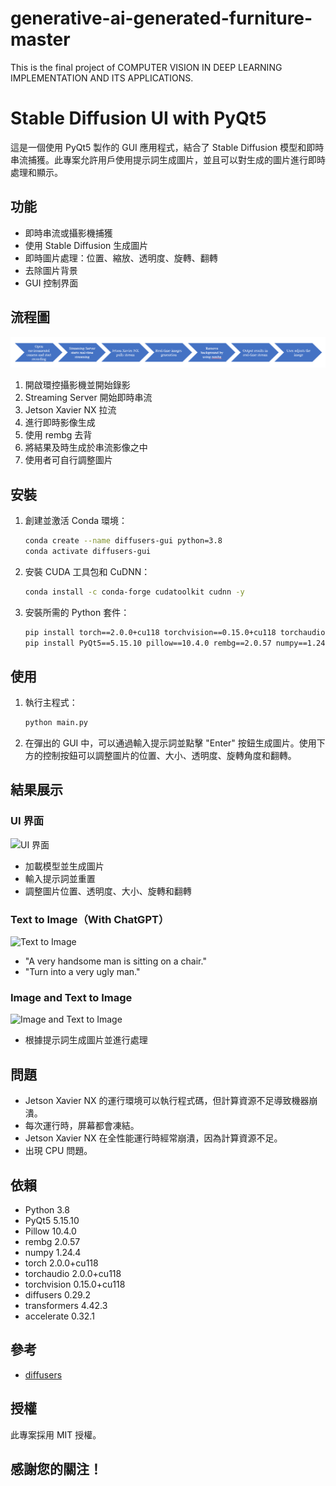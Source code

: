 # generative-ai-generated-furniture-master
This is the final project of COMPUTER VISION IN DEEP LEARNING IMPLEMENTATION AND ITS APPLICATIONS.

# Stable Diffusion UI with PyQt5

這是一個使用 PyQt5 製作的 GUI 應用程式，結合了 Stable Diffusion 模型和即時串流捕獲。此專案允許用戶使用提示詞生成圖片，並且可以對生成的圖片進行即時處理和顯示。

## 功能

- 即時串流或攝影機捕獲
- 使用 Stable Diffusion 生成圖片
- 即時圖片處理：位置、縮放、透明度、旋轉、翻轉
- 去除圖片背景
- GUI 控制界面

## 流程圖

![流程圖](images/flowchart.png)

1. 開啟環控攝影機並開始錄影
2. Streaming Server 開始即時串流
3. Jetson Xavier NX 拉流
4. 進行即時影像生成
5. 使用 rembg 去背
6. 將結果及時生成於串流影像之中
7. 使用者可自行調整圖片

## 安裝

1. 創建並激活 Conda 環境：

    ```bash
    conda create --name diffusers-gui python=3.8
    conda activate diffusers-gui
    ```

2. 安裝 CUDA 工具包和 CuDNN：

    ```bash
    conda install -c conda-forge cudatoolkit cudnn -y
    ```

3. 安裝所需的 Python 套件：

    ```bash
    pip install torch==2.0.0+cu118 torchvision==0.15.0+cu118 torchaudio==2.0.0+cu118 -f https://download.pytorch.org/whl/torch_stable.html
    pip install PyQt5==5.15.10 pillow==10.4.0 rembg==2.0.57 numpy==1.24.4 diffusers==0.29.2 transformers==4.42.3 accelerate==0.32.1
    ```

## 使用

1. 執行主程式：

    ```bash
    python main.py
    ```

2. 在彈出的 GUI 中，可以通過輸入提示詞並點擊 "Enter" 按鈕生成圖片。使用下方的控制按鈕可以調整圖片的位置、大小、透明度、旋轉角度和翻轉。

## 結果展示

### UI 界面

![UI 界面](images/ui_interface.png)

- 加載模型並生成圖片
- 輸入提示詞並重置
- 調整圖片位置、透明度、大小、旋轉和翻轉

### Text to Image（With ChatGPT）

![Text to Image](images/text_to_image.png)

- "A very handsome man is sitting on a chair."
- "Turn into a very ugly man."

### Image and Text to Image

![Image and Text to Image](images/image_text_to_image.png)

- 根據提示詞生成圖片並進行處理

## 問題

- Jetson Xavier NX 的運行環境可以執行程式碼，但計算資源不足導致機器崩潰。
- 每次運行時，屏幕都會凍結。
- Jetson Xavier NX 在全性能運行時經常崩潰，因為計算資源不足。
- 出現 CPU 問題。

## 依賴

- Python 3.8
- PyQt5 5.15.10
- Pillow 10.4.0
- rembg 2.0.57
- numpy 1.24.4
- torch 2.0.0+cu118
- torchaudio 2.0.0+cu118
- torchvision 0.15.0+cu118
- diffusers 0.29.2
- transformers 4.42.3
- accelerate 0.32.1

## 參考

- [diffusers](https://github.com/huggingface/diffusers)

## 授權

此專案採用 MIT 授權。

## 感謝您的關注！
